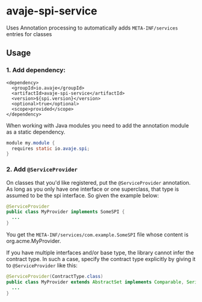 # avaje-spi-service
Uses Annotation processing to automatically adds `META-INF/services` entries for classes

## Usage
### 1. Add dependency:
```
<dependency>
  <groupId>io.avaje</groupId>
  <artifactId>avaje-spi-service</artifactId>
  <version>${spi.version}</version>
  <optional>true</optional>
  <scope>provided</scope>
</dependency>
```

When working with Java modules you need to add the annotation module as a static dependency.
```java
module my.module {
  requires static io.avaje.spi;
}
```
### 2. Add `@ServiceProvider`

On classes that you'd like registered, put the `@ServiceProvider` annotation. As long as you only have one interface or one superclass, that type is assumed to be the spi interface. So given the example below:
```java
@ServiceProvider
public class MyProvider implements SomeSPI {
  ...
}
```
You get the `META-INF/services/com.example.SomeSPI` file whose content is org.acme.MyProvider.

If you have multiple interfaces and/or base type, the library cannot infer the contract type. In such a case, specify the contract type explicitly by giving it to `@ServiceProvider` like this:

```java
@ServiceProvider(ContractType.class)
public class MyProvider extends AbstractSet implements Comparable, Serializable, Closeable {
  ...
}
```
